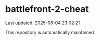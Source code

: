 # battlefront-2-cheat

Last updated: 2025-06-04 23:02:21

This repository is automatically maintained.

